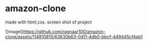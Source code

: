 # amazon-clone
made with html,css.
screen shot of project


![image](https://github.com/ragnaar100/amazon-clone/assets/114810815/63630b63-0d11-4db0-bbcf-449445cf4eb1



